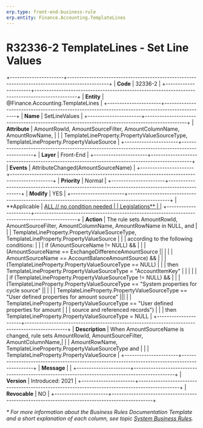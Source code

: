 ```yaml
---
erp.type: front-end-business-rule
erp.entity: Finance.Accounting.TemplateLines
---
```


# R32336-2 TemplateLines - Set Line Values
+----------------------+-----------------------------------------------------------------------------------------------+
| **Code**             | 32336-2                                                                                       |
+----------------------+-----------------------------------------------------------------------------------------------+
| **Entity**           | @Finance.Accounting.TemplateLines                                                             |
+----------------------+-----------------------------------------------------------------------------------------------+
| **Name**             | SetLineValues                                                                                 |
+----------------------+-----------------------------------------------------------------------------------------------+
| **Attribute**        | AmountRowId, AmountSourceFilter, AmountColumnName, AmountRowName,                             |
|                      | TemplateLineProperty.PropertyValueSourceType, TemplateLineProperty.PropertyValueSource        |
+----------------------+-----------------------------------------------------------------------------------------------+
| **Layer**            | Front-End                                                                                     |
+----------------------+-----------------------------------------------------------------------------------------------+
| **Events**           | AttributeChanged(AmountSourceName)                                                            |
+----------------------+-----------------------------------------------------------------------------------------------+
| **Priority**         | Normal                                                                                        |
+----------------------+-----------------------------------------------------------------------------------------------+
| **Modify**           | YES                                                                                           |
+----------------------+-----------------------------------------------------------------------------------------------+
| **Applicable         | [ALL // no condition needed                                                                   |
| Legislations**       | ](xref:applicable-legislations)                                                               |
+----------------------+-----------------------------------------------------------------------------------------------+
| **Action**           | The rule sets AmountRowId, AmountSourceFilter, AmountColumnName, AmountRowName in NULL, and   |
|                      | TemplateLineProperty.PropertyValueSourceType, TemplateLineProperty.PropertyValueSource        |
|                      | according to the following conditions:                                                        |
|                      | if (AmountSourceName != NULL) &&                                                              |
|                      | (AmountSourceName == ExchangeDifferenceAmountSource ||                                        |
|                      | AmountSourceName == AccountBalanceAmountSource) &&                                            |
|                      | (TemplateLineProperty.PropertyValueSourceType == NULL)                                        |
|                      | then TemplateLineProperty.PropertyValueSourceType = "AccountItemKey"                          |
|                      |                                                                                               |
|                      | if (TemplateLineProperty.PropertyValueSourceType != NULL) &&                                  |
|                      | (TemplateLineProperty.PropertyValueSourceType == "System properties for cycle source" ||      |
|                      | TemplateLineProperty.PropertyValueSourceType == "User defined properties for amount source" |||
|                      | TemplateLineProperty.PropertyValueSourceType == "User defined properties for amount           |
|                      | source and referenced records")                                                               |
|                      | then TemplateLineProperty.PropertyValueSourceType = NULL                                      |
+----------------------+-----------------------------------------------------------------------------------------------+
| **Description**      | When AmountSourceName is changed, rule sets AmountRowId, AmountSourceFilter, AmountColumnName,|
|                      | AmountRowName, TemplateLineProperty.PropertyValueSourceType and                               |
|                      | TemplateLineProperty.PropertyValueSource                                                      |
+----------------------+-----------------------------------------------------------------------------------------------+
| **Message**          |                                                                                               |
+----------------------+-----------------------------------------------------------------------------------------------+
| **Version**          | Introduced: 2021                                                                              |
+----------------------+-----------------------------------------------------------------------------------------------+
| **Revocable**        | NO                                                                                            |
+----------------------+-----------------------------------------------------------------------------------------------+

*\* For more information about the Business Rules Documentation Template and a short explanation of each column, see
topic [System Business Rules](../templates/template-description-system-business-rules.md).*

